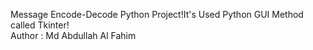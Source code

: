 Message Encode-Decode Python Project!It's Used Python GUI Method called Tkinter!
<br>
Author : Md Abdullah Al Fahim
